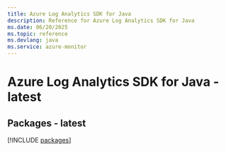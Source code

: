 ```yaml
---
title: Azure Log Analytics SDK for Java
description: Reference for Azure Log Analytics SDK for Java
ms.date: 06/20/2025
ms.topic: reference
ms.devlang: java
ms.service: azure-monitor
---
```

# Azure Log Analytics SDK for Java - latest
## Packages - latest
[!INCLUDE [packages](log-analytics-index.md)]